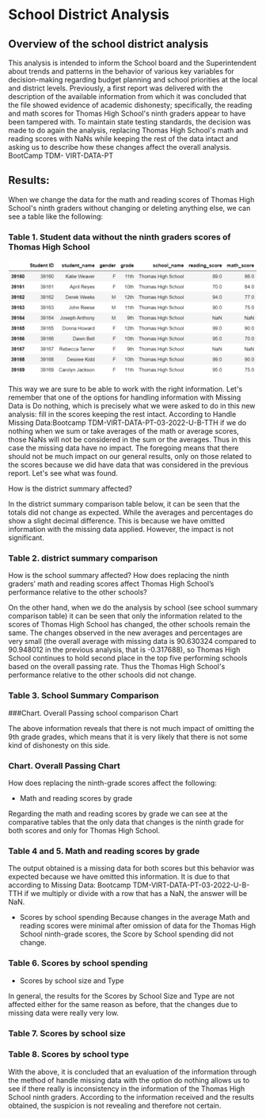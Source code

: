 # School District Analysis

## Overview of the school district analysis

This analysis is intended to inform the School board and the Superintendent about trends and patterns in the behavior of various key variables for decision-making regarding budget planning and school priorities at the local and district levels.
Previously, a first report was delivered with the description of the available information from which it was concluded that the file showed evidence of academic dishonesty; specifically, the reading and math scores for Thomas High School's ninth graders appear to have been tampered with.
To maintain state testing standards, the decision was made to do again the analysis, replacing Thomas High School's math and reading scores with NaNs while keeping the rest of the data intact and asking us to describe how these changes affect the overall analysis. BootCamp TDM- VIRT-DATA-PT

## Results:

When we change the data for the math and reading scores of Thomas High School's ninth graders without changing or deleting anything else, we can see a table like the following:

### Table 1. Student data without the ninth graders scores of Thomas High School

![Student data without the ninth graders scores of Thomas High School](https://github.com/LAURYMEOW/School_District_Analysis/blob/main/student%20data%20without%20the%20ninth%20graders%20scores%20of%20Thomas%20High%20School.png)

This way we are sure to be able to work with the right information.
Let's remember that one of the options for handling information with Missing Data is Do nothing, which is precisely what we were asked to do in this new analysis: fill in the scores keeping the rest intact.
According to Handle Missing Data:Bootcamp TDM-VIRT-DATA-PT-03-2022-U-B-TTH if we do nothing when we sum or take averages of the math or average scores, those NaNs will not be considered in the sum or the averages. Thus in this case the missing data have no impact.
The foregoing means that there should not be much impact on our general results, only on those related to the scores because we did have data that was considered in the previous report. Let's see what was found.

How is the district summary affected?

In the district summary comparison table below, it can be seen that the totals did not change as expected. While the averages and percentages do show a slight decimal difference. This is because we have omitted information with the missing data applied.
However, the impact is not significant.

### Table 2. district summary comparison

How is the school summary affected?
How does replacing the ninth graders’ math and reading scores affect Thomas High School’s performance relative to the other schools?

On the other hand, when we do the analysis by school (see school summary comparison table) it can be seen that only the information related to the scores of Thomas High School has changed, the other schools remain the same.
The changes observed in the new averages and percentages are very small (the overall average with missing data is 90.630324 compared to 90.948012 in the previous analysis, that is -0.317688), so Thomas High School continues to hold second place in the top five performing schools based on the overall passing rate.
Thus the Thomas High School's performance relative to the other schools did not change.

### Table 3. School Summary Comparison
###Chart. Overall Passing school comparison Chart

The above information reveals that there is not much impact of omitting the 9th grade grades, which means that it is very likely that there is not some kind of dishonesty on this side.

### Chart. Overall Passing Chart

How does replacing the ninth-grade scores affect the following:

* Math and reading scores by grade

Regarding the math and reading scores by grade we can see at the comparative tables that the only data that changes is the ninth grade for both scores and only for Thomas High School.

### Table 4 and 5. Math and reading scores by grade

The output obtained is a missing data for both scores but this behavior was expected because we have omitted this information.
It is due to that according to Missing Data: Bootcamp TDM-VIRT-DATA-PT-03-2022-U-B-TTH if we multiply or divide with a row that has a NaN, the answer will be NaN.

* Scores by school spending
Because changes in the average Math and reading scores were minimal after omission of data for the Thomas High School ninth-grade scores, the Score by School spending did not change.

### Table 6. Scores by school spending


* Scores by school size and Type

In general, the results for the Scores by School Size and Type are not affected either for the same reason as before, that the changes due to missing data were really very low.

### Table 7. Scores by school size

### Table 8. Scores by school type

With the above, it is concluded that an evaluation of the information through the method of handle missing data with the option do nothing allows us to see if there really is inconsistency in the information of the Thomas High School ninth graders.
According to the information received and the results obtained, the suspicion is not revealing and therefore not certain.  
